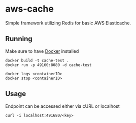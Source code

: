# aws-cache
Simple framework utilizing Redis for basic AWS Elasticache.

## Running
Make sure to have [Docker](https://www.docker.com/) installed
```
docker build -t cache-test .
docker run -p 49160:8080 -d cache-test

docker logs <containerID>
docker stop <containerID>
```
## Usage
Endpoint can be accessed either via cURL or localhost
```
curl -i localhost:491680/<key>
```
